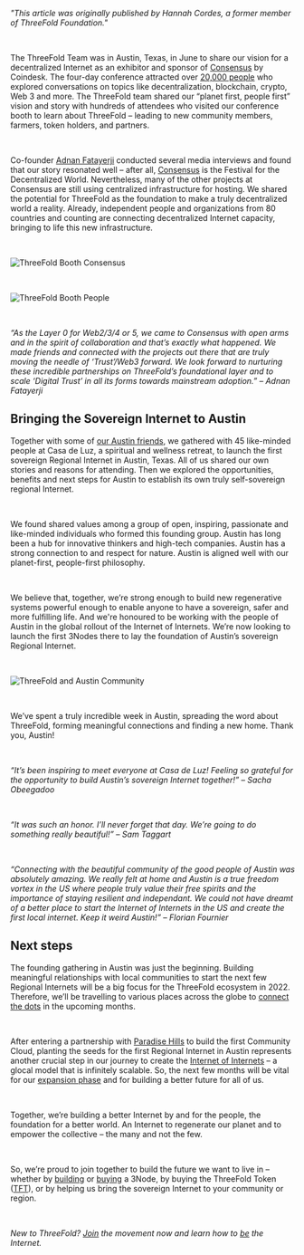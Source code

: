 *"This article was originally published by Hannah Cordes, a former member of ThreeFold Foundation."*

<br>

The ThreeFold Team was in Austin, Texas, in June to share our vision for a decentralized Internet as an exhibitor and sponsor of [Consensus](https://threefold.io/blog/threefold_at_consensus_2022/) by Coindesk. The four-day conference attracted over [20,000 people](https://cointelegraph.com/news/consensus-2022-web3-unpacking-regulations-and-optimism-for-crypto-s-future) who explored conversations on topics like decentralization, blockchain, crypto, Web 3 and more. The ThreeFold team shared our “planet first, people first” vision and story with hundreds of attendees who visited our conference booth to learn about ThreeFold – leading to new community members, farmers, token holders, and partners. 

<br/>

Co-founder [Adnan Fatayerji](https://threefold.io/people/adnan_fatayerji/) conducted several media interviews and found that our story resonated well – after all, [Consensus](https://threefold.io/blog/threefold_at_consensus_2022/) is the Festival for the Decentralized World. Nevertheless, many of the other projects at Consensus are still using centralized infrastructure for hosting. We shared the potential for ThreeFold as the foundation to make a truly decentralized world a reality. Already, independent people and organizations from 80 countries and counting are connecting decentralized Internet capacity, bringing to life this new infrastructure.

<br/>

![ThreeFold Booth Consensus](./threefold_booth_consensus.png)

<br/>

![ThreeFold Booth People](./threefold_booth_people.png)

<br/>

*“As the Layer 0 for Web2/3/4 or 5, we came to Consensus with open arms and in the spirit of collaboration and that’s exactly what happened. We made friends and connected with the projects out there that are truly moving the needle of ‘Trust’/Web3 forward. We look forward to nurturing these incredible partnerships on ThreeFold’s foundational layer and to scale ‘Digital Trust’ in all its forms towards mainstream adoption.” – Adnan Fatayerji*

## Bringing the Sovereign Internet to Austin

Together with some of [our Austin friends](https://www.yourhomecommunity.com/), we gathered with 45 like-minded people at Casa de Luz, a spiritual and wellness retreat, to launch the first sovereign Regional Internet in Austin, Texas. All of us shared our own stories and reasons for attending. Then we explored the opportunities, benefits and next steps for Austin to establish its own truly self-sovereign regional Internet.

<br/>

We found shared values among a group of open, inspiring, passionate and like-minded individuals who formed this founding group. Austin has long been a hub for innovative thinkers and high-tech companies. Austin has a strong connection to and respect for nature. Austin is aligned well with our planet-first, people-first philosophy.

<br/>

We believe that, together, we’re strong enough to build new regenerative systems powerful enough to enable anyone to have a sovereign, safer and more fulfilling life. And we're honoured to be working with the people of Austin in the global rollout of the Internet of Internets. We’re now looking to launch the first 3Nodes there to lay the foundation of Austin’s sovereign Regional Internet.

<br/>

![ThreeFold and Austin Community](./threefold_austin_community.png)

<br/>

We’ve spent a truly incredible week in Austin, spreading the word about ThreeFold, forming meaningful connections and finding a new home. Thank you, Austin!

<br/>

*“It’s been inspiring to meet everyone at Casa de Luz! Feeling so grateful for the opportunity to build Austin’s sovereign Internet together!” – Sacha Obeegadoo*

<br/>

*“It was such an honor. I’ll never forget that day. We’re going to do something really beautiful!” – Sam Taggart*

<br/>

*“Connecting with the beautiful community of the good people of Austin was absolutely amazing. We really felt at home and Austin is a true freedom vortex in the US where people truly value their free spirits and the importance of staying resilient and independant. We could not have dreamt of a better place to start the Internet of Internets in the US and create the first local internet. Keep it weird Austin!” – Florian Fournier*

## Next steps

The founding gathering in Austin was just the beginning. Building meaningful relationships with local communities to start the next few Regional Internets will be a big focus for the ThreeFold ecosystem in 2022. Therefore, we’ll be travelling to various places across the globe to [connect the dots](https://threefold.io/blog/connecting_the_dots/) in the upcoming months.

<br/>

After entering a partnership with [Paradise Hills](https://threefold.io/blog/paradise_hills/) to build the first Community Cloud, planting the seeds for the first Regional Internet in Austin represents another crucial step in our journey to create the [Internet of Internets](https://threefold.io/blog/internet_of_internets/) – a glocal model that is infinitely scalable. So, the next few months will be vital for our [expansion phase](https://threefold.io/blog/four_phases_of_threefold/) and for building a better future for all of us.

<br/>

Together, we’re building a better Internet by and for the people, the foundation for a better world. An Internet to regenerate our planet and to empower the collective – the many and not the few.

<br/>

So, we’re proud to join together to build the future we want to live in – whether by [building](https://library.threefold.me/info/threefold#/tfgrid/farming/threefold__diy_guide) or [buying](https://marketplace.3node.global/) a 3Node, by buying the ThreeFold Token ([TFT](https://threefold.io/tft)), or by helping us bring the sovereign Internet to your community or region.

<br/>

*New to ThreeFold? [Join](https://t.me/threefold) the movement now and learn how to [be](https://threefold.io/blog/what_is_farming/) the Internet.*